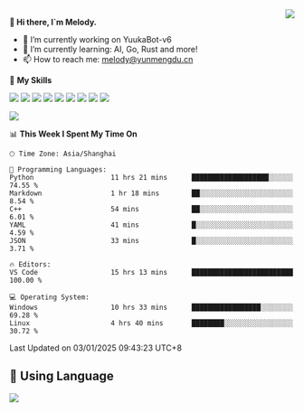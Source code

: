 <a href="#">
  <img align="right" src="https://github-readme-stats.vercel.app/api?username=melodyyuuka&count_private=true&show_icons=true" />
</a>

**👋 Hi there, I`m Melody.**

- 🔭 I’m currently working on YuukaBot-v6
- 🌱 I’m currently learning: AI, Go, Rust and more!
- 📫 How to reach me: melody@yunmengdu.cn

🌟 **My Skills** 

![](https://img.shields.io/badge/-Python-3e74a2?style=flat-square&logo=Python&logoColor=fff)
![](https://img.shields.io/badge/-Java-007396?style=flat-square&logo=OpenJDK&logoColor=fff)
![](https://img.shields.io/badge/-Node.js-339933?style=flat-square&logo=Node.js&logoColor=fff)
![](https://img.shields.io/badge/-Git-f05032?style=flat-square&logo=git&logoColor=fff)
![](https://img.shields.io/badge/-PostgreSQL-4169e1?style=flat-square&logo=PostgreSQL&logoColor=fff)
![](https://img.shields.io/badge/-Rust-000000?style=flat-square&logo=rust&logoColor=fff)
![](https://img.shields.io/badge/-VSCode-007acc?style=flat-square&logo=Visual-Studio-Code&logoColor=fff)
![](https://img.shields.io/badge/-FastAPI-009688?style=flat-square&logo=FastAPI&logoColor=fff)
![](https://img.shields.io/badge/-Linux-000000?style=flat-square&logo=Linux&logoColor=fff)


![](https://wakatime.com/badge/user/fa6dc0e2-47c5-4d2d-ae45-69fec6f2122c.svg)

<!--START_SECTION:waka-->
📊 **This Week I Spent My Time On** 

```text
🕑︎ Time Zone: Asia/Shanghai

💬 Programming Languages: 
Python                   11 hrs 21 mins      ███████████████████░░░░░░   74.55 % 
Markdown                 1 hr 18 mins        ██░░░░░░░░░░░░░░░░░░░░░░░    8.54 % 
C++                      54 mins             ██░░░░░░░░░░░░░░░░░░░░░░░    6.01 % 
YAML                     41 mins             █░░░░░░░░░░░░░░░░░░░░░░░░    4.59 % 
JSON                     33 mins             █░░░░░░░░░░░░░░░░░░░░░░░░    3.71 % 

🔥 Editors: 
VS Code                  15 hrs 13 mins      █████████████████████████   100.00 % 

💻 Operating System: 
Windows                  10 hrs 33 mins      █████████████████░░░░░░░░   69.28 % 
Linux                    4 hrs 40 mins       ████████░░░░░░░░░░░░░░░░░   30.72 % 
```


 Last Updated on 03/01/2025 09:43:23 UTC+8
<!--END_SECTION:waka-->

## 🥰 **Using Language**

![](https://github-readme-stats.vercel.app/api/wakatime?username=MelodyYuyuko&layout=compact&hide_border=true)
